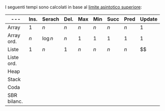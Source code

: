 I seguenti tempi sono calcolati in base al [limite asintotico superiore](obsidian://open?vault=obsidian-git-sync&file=Algoritmi%20e%20Strutture%20Dati%2F1.%20%F0%9F%A7%91%E2%80%8D%F0%9F%92%BB%20Algoritmi%2F%F0%9F%94%B4%20Limiti%20Asintotici%2F%E2%A4%B4%EF%B8%8F%20Limite%20Asintotico%20Superiore):

| ---         | Ins. | Serach   | Del. | Max | Min | Succ | Pred | Update |
| ----------- | ---- | -------- | ---- | --- | --- | ---- | ---- | ------ |
| Array       | $1$  | $n$      | $n$  | $n$ | $n$ | $n$  | $n$  | 1      |
| Array ord.  | $n$  | $\log n$ | $n$  | $1$ | $1$ | $1$  | $1$  | $1$    |
| Liste       | $1$  | $n$      | $1$  | $n$ | $n$ | $n$  | $n$  | $$       |
| Liste ord.  |      |          |      |     |     |      |      |        |
| Heap        |      |          |      |     |     |      |      |        |
| Stack       |      |          |      |     |     |      |      |        |
| Coda        |      |          |      |     |     |      |      |        |
| SBR bilanc. |      |          |      |     |     |      |      |        |